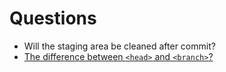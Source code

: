# Questions
* Will the staging area be cleaned after commit?
* [The difference between `<head>` and `<branch>`?](git/git.md#head_vs_branch)

